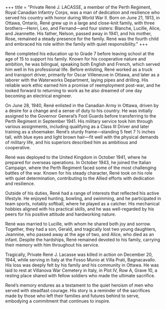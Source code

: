 +++
title = "Private René J. LACASSE, a member of the Perth Regiment, Royal Canadian Infantry Corps, was a man of dedication and resilience who served his country with honor during World War II. Born on June 21, 1913, in Ottawa, Ontario, René grew up in a large and close-knit family, with three brothers—Henri, Leo, and Fernand—and four sisters: Blanche, Lucille, Alice, and Jeannette. His father, Nelson, passed away in 1941, and his mother, Rose, remained a steady presence for the family. René was the fourth child and embraced his role within the family with quiet responsibility."
+++


René completed his education up to Grade 7 before leaving school at the age of 15 to support his family. Known for his cooperative nature and ambition, he was bilingual, speaking both English and French, which served him well in his professional life. 
Before enlisting, René worked as a truck and transport driver, primarily for Oscar Villeneuve in Ottawa, and later as a laborer with the Waterworks Department, laying pipes and drilling. His reliable work ethic earned him a promise of reemployment post-war, and he looked forward to returning to work as he also dreamed of one day becoming an electrical engineer.

On June 28, 1940, René enlisted in the Canadian Army in Ottawa, driven by a desire for a change and a sense of duty to his country. He was initially assigned to the Governor General’s Foot Guards before transferring to the Perth Regiment in September 1941. His military service took him through various assignments, including qualifying as a Class III Driver and later training as a shoemaker. 
René’s sturdy frame—standing 5 feet 7 ½ inches tall, with blue eyes and light brown hair—fit well with the physical demands of military life, and his superiors described him as ambitious and cooperative.

René was deployed to the United Kingdom in October 1941, where he prepared for overseas operations. In October 1943, he joined the Italian Campaign, where the Perth Regiment faced some of the most challenging battles of the war. Known for his steady character, René took on his role with quiet determination, contributing to the Allied efforts with dedication and resilience.

Outside of his duties, René had a range of interests that reflected his active lifestyle. He enjoyed hunting, bowling, and swimming, and he participated in team sports, notably softball, where he played as a catcher. His mechanical hobbies aligned with his practical skills, and he was well-regarded by his peers for his positive attitude and hardworking nature.

René was married to Lucille, with whom he shared both joy and sorrow. 
Together, they had a son, Gerald, and tragically lost two young daughters, Jeannine, who passed away at the age of two, and Alice, who died as an infant. Despite the hardships, René remained devoted to his family, carrying their memory with him throughout his service.

Tragically, Private René J. Lacasse was killed in action on December 20, 1944, while serving in Italy at the Fosso Munio at Villa Prati, Bagnacavallo. 
His loss was deeply felt by his family and his community in Ottawa. He was laid to rest at Villanova War Cemetery in Italy, in Plot IV, Row A, Grave 10, a resting place shared with fellow soldiers who made the ultimate sacrifice.

René’s memory endures as a testament to the quiet heroism of men who served with steadfast courage. His story is a reminder of the sacrifices made by those who left their families and futures behind to serve, embodying a commitment that continues to inspire.

